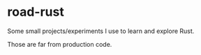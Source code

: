 # road-rust
Some small projects/experiments I use to learn and explore Rust.

Those are far from production code.

